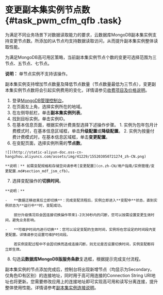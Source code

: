 # 变更副本集实例节点数 {#task_pwm_cfm_qfb .task}

为满足不同业务场景下对数据读取能力的要求，云数据库MongoDB副本集实例支持变更节点数。所添加的从节点均支持数据读取访问，从而提升副本集实例整体读取性能。

为满足MongoDB高可用区策略，当前副本集实例节点个数的变更可选择范围为三节点、五节点、七节点。

**说明：** 单节点实例不支持该操作。

副本集实例支持增加节点数量及降低节点数量（节点数量最低为三节点），变更副本集实例节点数将会引起实例费用的变化，详情请参见[收费项目及价格说明](../../../../../cn.zh-CN/产品定价/收费项目及价格说明.md#)。

1.   登录[MongoDB管理控制台](https://mongodb.console.aliyun.com/)。 
2.  在页面左上角，选择实例所在的地域。 
3.  在左侧导航栏，单击**副本集实例列表**。 
4.  找到目标实例，单击实例ID。 
5.   在基本信息页面，根据实例计费类型选择下述操作步骤。 
    1.  实例为包年包月计费模式时，在基本信息区域框，单击**升级配置**或**降级配置**。 
    2.  实例为按量付费计费模式时，在基本信息区域框，单击**变更配置**。 
6.   在变配页面，选择实例所需的**节点数**。 

    ![](http://static-aliyun-doc.oss-cn-hangzhou.aliyuncs.com/assets/img/41229/155203050721274_zh-CN.png)

    **说明：** 如需变配规格和存储空间请参考[变更配置](cn.zh-CN/用户指南/实例管理/变更配置.md#section_mdf_jsm_cfb)。

7.   选择变配操作的**切换时间**。 

    **说明：** 

    -   **数据迁移结束后立即切换**：完成变配流程后，实例立即进入**变配中**状态，直到实例状态为**运行中**时，变配成功。

        部分升级情况将会因连接切换操作带来1-2次30秒内的闪断，您可以按需设置变更生效时间，避免业务影响。

    -   **可维护时间内进行切换**：您可以设定变配的生效时间，实例将在您设定的时间段内变更配置。详情请参见设置可维护时间段。

        若实例变配过程中不会因切换而造成连接闪断，则无论是否设置切换时间，实例变配都将立即生效。

8.  勾选**云数据库MongoDB版服务条款**复选框，根据提示完成支付流程。 

副本集实例的节点添加完成后，控制台将出现新增节点（均显示为Secondary，仅角色ID有区别）的连接地址，同时用于高可用连接的Connection String URI地址也将更新。您需要修改应用上的连接地址即可实现高可用和读写分离连接，提升整体使用性能。详情请参考[副本集实例连接说明](../../../../../cn.zh-CN/副本集快速入门/连接实例/副本集实例连接说明.md#)。

